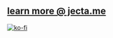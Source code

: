 [learn more @ jecta.me](https://jecta.me)
--
<!-- ![portfolio](jecta.png) -->
[![ko-fi](https://ko-fi.com/img/githubbutton_sm.svg)](https://ko-fi.com/Z8Z6J1HO5)

<!--
**Jecta/jecta** is a ✨ _special_ ✨ repository because its `README.md` (this file) appears on your GitHub profile.

Here are some ideas to get you started:

- 🔭 I’m currently working on ...
- 🌱 I’m currently learning ...
- 👯 I’m looking to collaborate on ...
- 🤔 I’m looking for help with ...
- 💬 Ask me about ...
- 📫 How to reach me: ...
- 😄 Pronouns: ...
- ⚡ Fun fact: ...
-->
